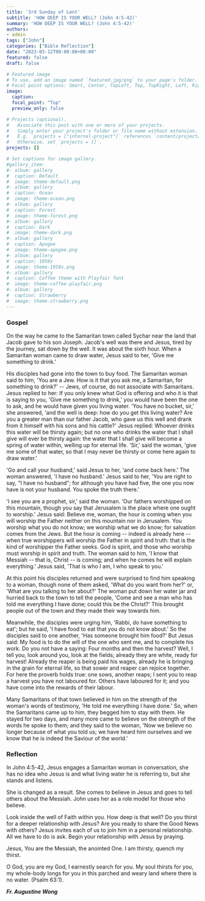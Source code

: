 ```yaml
---
title: '3rd Sunday of Lent'
subtitle: 'HOW DEEP IS YOUR WELL? (John 4:5-42)'
summary: 'HOW DEEP IS YOUR WELL? (John 4:5-42)'
authors:
- admin
tags: ["John"]
categories: ["Bible Reflection"]
date: "2023-03-12T00:00:00+08:00"
featured: false
draft: false

# Featured image
# To use, add an image named `featured.jpg/png` to your page's folder.
# Focal point options: Smart, Center, TopLeft, Top, TopRight, Left, Right, BottomLeft, Bottom, BottomRight
image:
  caption:
  focal_point: "Top"
  preview_only: false

# Projects (optional).
#   Associate this post with one or more of your projects.
#   Simply enter your project's folder or file name without extension.
#   E.g. `projects = ["internal-project"]` references `content/project/deep-learning/index.md`.
#   Otherwise, set `projects = []`.
projects: []

# Set captions for image gallery.
#gallery_item:
#- album: gallery
#  caption: Default
#  image: theme-default.png
#- album: gallery
#  caption: Ocean
#  image: theme-ocean.png
#- album: gallery
#  caption: Forest
#  image: theme-forest.png
#- album: gallery
#  caption: Dark
#  image: theme-dark.png
#- album: gallery
#  caption: Apogee
#  image: theme-apogee.png
#- album: gallery
#  caption: 1950s
#  image: theme-1950s.png
#- album: gallery
#  caption: Coffee theme with Playfair font
#  image: theme-coffee-playfair.png
#- album: gallery
#  caption: Strawberry
#  image: theme-strawberry.png
---
```

### Gospel
On the way he came to the Samaritan town called Sychar near the land that Jacob gave to his son Joseph. Jacob's well was there and Jesus, tired by the journey, sat down by the well. It was about the sixth hour. When a Samaritan woman came to draw water, Jesus said to her, 'Give me something to drink.' 

His disciples had gone into the town to buy food. The Samaritan woman said to him, 'You are a Jew. How is it that you ask me, a Samaritan, for something to drink?' -- Jews, of course, do not associate with Samaritans. Jesus replied to her: If you only knew what God is offering and who it is that is saying to you, 'Give me something to drink,' you would have been the one to ask, and he would have given you living water. 'You have no bucket, sir,' she answered, 'and the well is deep: how do you get this living water? Are you a greater man than our father Jacob, who gave us this well and drank from it himself with his sons and his cattle?' Jesus replied: Whoever drinks this water will be thirsty again; but no one who drinks the water that I shall give will ever be thirsty again: the water that I shall give will become a spring of water within, welling up for eternal life. 'Sir,' said the woman, 'give me some of that water, so that I may never be thirsty or come here again to draw water.' 

'Go and call your husband,' said Jesus to her, 'and come back here.' The woman answered, 'I have no husband.' Jesus said to her, 'You are right to say, "I have no husband"; for although you have had five, the one you now have is not your husband. You spoke the truth there.' 

'I see you are a prophet, sir,' said the woman. 'Our fathers worshipped on this mountain, though you say that Jerusalem is the place where one ought to worship.' Jesus said: Believe me, woman, the hour is coming when you will worship the Father neither on this mountain nor in Jerusalem. You worship what you do not know; we worship what we do know; for salvation comes from the Jews. But the hour is coming -- indeed is already here -- when true worshippers will worship the Father in spirit and truth: that is the kind of worshipper the Father seeks. God is spirit, and those who worship must worship in spirit and truth. The woman said to him, 'I know that Messiah -- that is, Christ -- is coming; and when he comes he will explain everything.' Jesus said, 'That is who I am, I who speak to you.'

At this point his disciples returned and were surprised to find him speaking to a woman, though none of them asked, 'What do you want from her?' or, 'What are you talking to her about?' The woman put down her water jar and hurried back to the town to tell the people, 'Come and see a man who has told me everything I have done; could this be the Christ?' This brought people out of the town and they made their way towards him.

Meanwhile, the disciples were urging him, 'Rabbi, do have something to eat'; but he said, 'I have food to eat that you do not know about.' So the disciples said to one another, 'Has someone brought him food?' But Jesus said: My food is to do the will of the one who sent me, and to complete his work. Do you not have a saying: Four months and then the harvest? Well, I tell you, look around you, look at the fields; already they are white, ready for harvest! Already the reaper is being paid his wages, already he is bringing in the grain for eternal life, so that sower and reaper can rejoice together. For here the proverb holds true: one sows, another reaps; I sent you to reap a harvest you have not laboured for. Others have laboured for it; and you have come into the rewards of their labour.

Many Samaritans of that town believed in him on the strength of the woman's words of testimony, 'He told me everything I have done.' So, when the Samaritans came up to him, they begged him to stay with them. He stayed for two days, and many more came to believe on the strength of the words he spoke to them; and they said to the woman, 'Now we believe no longer because of what you told us; we have heard him ourselves and we know that he is indeed the Saviour of the world.'

### Reflection
In John 4:5-42, Jesus engages a Samaritan woman in conversation, she has no idea who Jesus is and what living water he is referring to, but she stands and listens.

She is changed as a result. She comes to believe in Jesus and goes to tell others about the Messiah.  John uses her as a role model for those who believe.

Look inside the well of Faith within you. How deep is that well? Do you thirst for a deeper relationship with Jesus? Are you ready to share the Good News with others? Jesus invites each of us to join him in a personal relationship. All we have to do is ask. Begin your relationship with Jesus by praying.

Jesus, You are the Messiah, the anointed One. I am thirsty, quench my thirst.

O God, you are my God, I earnestly search for you. My soul thirsts for you, my whole-body longs for you in this parched and weary land where there is no water. (Psalm 63:1).

___Fr. Augustine Wong___